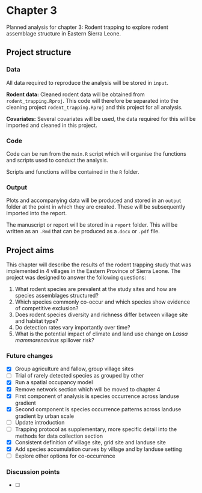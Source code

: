 # Chapter 3

Planned analysis for chapter 3: Rodent trapping to explore rodent assemblage structure in Eastern Sierra Leone.

## Project structure

### Data

All data required to reproduce the analysis will be stored in `input`.

**Rodent data:** Cleaned rodent data will be obtained from `rodent_trapping.Rproj`. This code will therefore be separated into the cleaning project `rodent_trapping.Rproj` and this project for all analysis.

**Covariates:** Several covariates will be used, the data required for this will be imported and cleaned in this project.

### Code

Code can be run from the `main.R` script which will organise the functions and scripts used to conduct the analysis.

Scripts and functions will be contained in the `R` folder.

### Output

Plots and accompanying data will be produced and stored in an `output` folder at the point in which they are created. These will be subsequently imported into the report.

The manuscript or report will be stored in a `report` folder. This will be written as an `.Rmd` that can be produced as a`.docx` or `.pdf` file.

## Project aims

This chapter will describe the results of the rodent trapping study that was implemented in 4 villages in the Eastern Province of Sierra Leone. The project was designed to answer the following questions:

1.  What rodent species are prevalent at the study sites and how are species assemblages structured?
2.  Which species commonly co-occur and which species show evidence of competitive exclusion?
3.  Does rodent species diversity and richness differ between village site and habitat type?
4.  Do detection rates vary importantly over time?
5.  What is the potential impact of climate and land use change on *Lassa mammarenavirus* spillover risk?

### Future changes

  - [x] Group agriculture and fallow, group village sites
  - [ ] Trial of rarely detected species as grouped by other
  - [x] Run a spatial occupancy model
  - [x] Remove network section which will be moved to chapter 4
  - [x] First component of analysis is species occurrence across landuse gradient
  - [x] Second component is species occurrence patterns across landuse gradient by urban scale
  - [ ] Update introduction
  - [ ] Trapping protocol as supplementary, more specific detail into the methods for data collection  section
  - [x] Consistent definition of village site, grid site and landuse site
  - [x] Add species accumulation curves by village and by landuse setting
  - [ ] Explore other options for co-occurrence
  
### Discussion points

  - [ ] 
